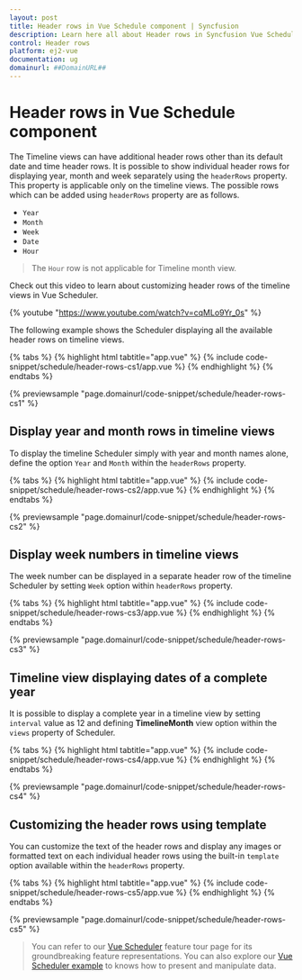 ```yaml
---
layout: post
title: Header rows in Vue Schedule component | Syncfusion
description: Learn here all about Header rows in Syncfusion Vue Schedule component of Syncfusion Essential JS 2 and more.
control: Header rows 
platform: ej2-vue
documentation: ug
domainurl: ##DomainURL##
---
```


# Header rows in Vue Schedule component

The Timeline views can have additional header rows other than its default date and time header rows. It is possible to show individual header rows for displaying year, month and week separately using the `headerRows` property. This property is applicable only on the timeline views. The possible rows which can be added using `headerRows` property are as follows.

* `Year`
* `Month`
* `Week`
* `Date`
* `Hour`

> The `Hour` row is not applicable for Timeline month view.

Check out this video to learn about customizing header rows of the timeline views in Vue Scheduler.

{% youtube "https://www.youtube.com/watch?v=cqMLo9Yr_0s" %}

The following example shows the Scheduler displaying all the available header rows on timeline views.

{% tabs %}
{% highlight html tabtitle="app.vue" %}
{% include code-snippet/schedule/header-rows-cs1/app.vue %}
{% endhighlight %}
{% endtabs %}
        
{% previewsample "page.domainurl/code-snippet/schedule/header-rows-cs1" %}

## Display year and month rows in timeline views

To display the timeline Scheduler simply with year and month names alone, define the option `Year` and `Month` within the `headerRows` property.

{% tabs %}
{% highlight html tabtitle="app.vue" %}
{% include code-snippet/schedule/header-rows-cs2/app.vue %}
{% endhighlight %}
{% endtabs %}
        
{% previewsample "page.domainurl/code-snippet/schedule/header-rows-cs2" %}

## Display week numbers in timeline views

The week number can be displayed in a separate header row of the timeline Scheduler by setting `Week` option within `headerRows` property.

{% tabs %}
{% highlight html tabtitle="app.vue" %}
{% include code-snippet/schedule/header-rows-cs3/app.vue %}
{% endhighlight %}
{% endtabs %}
        
{% previewsample "page.domainurl/code-snippet/schedule/header-rows-cs3" %}

## Timeline view displaying dates of a complete year

It is possible to display a complete year in a timeline view by setting `interval` value as 12 and defining **TimelineMonth** view option within the `views` property of Scheduler.

{% tabs %}
{% highlight html tabtitle="app.vue" %}
{% include code-snippet/schedule/header-rows-cs4/app.vue %}
{% endhighlight %}
{% endtabs %}
        
{% previewsample "page.domainurl/code-snippet/schedule/header-rows-cs4" %}

## Customizing the header rows using template

You can customize the text of the header rows and display any images or formatted text on each individual header rows using the built-in `template` option available within the `headerRows` property.

{% tabs %}
{% highlight html tabtitle="app.vue" %}
{% include code-snippet/schedule/header-rows-cs5/app.vue %}
{% endhighlight %}
{% endtabs %}
        
{% previewsample "page.domainurl/code-snippet/schedule/header-rows-cs5" %}

> You can refer to our [Vue Scheduler](https://www.syncfusion.com/vue-ui-components/vue-scheduler) feature tour page for its groundbreaking feature representations. You can also explore our [Vue Scheduler example](https://ej2.syncfusion.com/vue/demos/#/material/schedule/overview.html) to knows how to present and manipulate data.